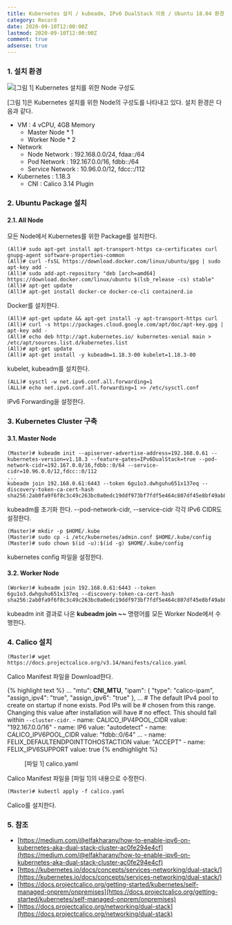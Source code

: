 ```yaml
---
title: Kubernetes 설치 / kubeadm, IPv6 DualStack 이용 / Ubuntu 18.04 환경
category: Record
date: 2020-09-10T12:00:00Z
lastmod: 2020-09-10T12:00:00Z
comment: true
adsense: true
---
```


### 1. 설치 환경

![[그림 1] Kubernetes 설치를 위한 Node 구성도]({{site.baseurl}}/images/record/Kubernetes_Install_kubeadm_IPv6_Ubuntu_18.04/Node_Setting.PNG)

[그림 1]은 Kubernetes 설치를 위한 Node의 구성도를 나타내고 있다. 설치 환경은 다음과 같다.

* VM : 4 vCPU, 4GB Memory
  * Master Node * 1
  * Worker Node * 2
* Network
  * Node Network : 192.168.0.0/24, fdaa::/64
  * Pod Network : 192.167.0.0/16, fdbb::/64
  * Service Network : 10.96.0.0/12, fdcc::/112
* Kubernetes : 1.18.3
  * CNI : Calico 3.14 Plugin

### 2. Ubuntu Package 설치

#### 2.1. All Node

모든 Node에서 Kubernetes를 위한 Package를 설치한다.

~~~console
(All)# sudo apt-get install apt-transport-https ca-certificates curl gnupg-agent software-properties-common
(All)# curl -fsSL https://download.docker.com/linux/ubuntu/gpg | sudo apt-key add -
(All)# sudo add-apt-repository "deb [arch=amd64] https://download.docker.com/linux/ubuntu $(lsb_release -cs) stable"
(All)# apt-get update
(All)# apt-get install docker-ce docker-ce-cli containerd.io
~~~

Docker를 설치한다.

~~~console
(All)# apt-get update && apt-get install -y apt-transport-https curl
(All)# curl -s https://packages.cloud.google.com/apt/doc/apt-key.gpg | apt-key add -
(All)# echo deb http://apt.kubernetes.io/ kubernetes-xenial main > /etc/apt/sources.list.d/kubernetes.list
(All)# apt-get update
(All)# apt-get install -y kubeadm=1.18.3-00 kubelet=1.18.3-00
~~~

kubelet, kubeadm를 설치한다.

~~~
(ALL)# sysctl -w net.ipv6.conf.all.forwarding=1
(ALL)# echo net.ipv6.conf.all.forwarding=1 >> /etc/sysctl.conf
~~~

IPv6 Forwarding을 설정한다.

### 3. Kubernetes Cluster 구축

#### 3.1. Master Node

~~~console
(Master)# kubeadm init --apiserver-advertise-address=192.168.0.61 --kubernetes-version=v1.18.3 --feature-gates=IPv6DualStack=true --pod-network-cidr=192.167.0.0/16,fdbb::0/64 --service-cidr=10.96.0.0/12,fdcc::0/112
...
kubeadm join 192.168.0.61:6443 --token 6gu1o3.dwhguhu651x137eq --discovery-token-ca-cert-hash sha256:2ab0fa9f6f8c3c49c263bc0a0edc19ddf973bf7fdf5e464c807df45e8bf49ab8
~~~

kubeadm를 초기화 한다. --pod-network-cidr, --service-cidr 각각 IPv6 CIDR도 설정한다.

~~~console
(Master)# mkdir -p $HOME/.kube 
(Master)# sudo cp -i /etc/kubernetes/admin.conf $HOME/.kube/config
(Master)# sudo chown $(id -u):$(id -g) $HOME/.kube/config
~~~

kubernetes config 파일을 설정한다.

#### 3.2. Worker Node

~~~console
(Worker)# kubeadm join 192.168.0.61:6443 --token 6gu1o3.dwhguhu651x137eq --discovery-token-ca-cert-hash sha256:2ab0fa9f6f8c3c49c263bc0a0edc19ddf973bf7fdf5e464c807df45e8bf49ab8
~~~

kubeadm init 결과로 나온 **kubeadm join ~~** 명령어를 모든 Worker Node에서 수행한다.

### 4. Calico 설치

~~~console
(Master)# wget https://docs.projectcalico.org/v3.14/manifests/calico.yaml
~~~

Calico Manifest 파일을 Download한다.

{% highlight text %}
...
          "mtu": __CNI_MTU__,
          "ipam": {
              "type": "calico-ipam",
              "assign_ipv4": "true",
              "assign_ipv6": "true"
          },
...
            # The default IPv4 pool to create on startup if none exists. Pod IPs will be
            # chosen from this range. Changing this value after installation will have
            # no effect. This should fall within `--cluster-cidr`.
            - name: CALICO_IPV4POOL_CIDR
              value: "192.167.0.0/16"
            - name: IP6
              value: "autodetect"
            - name: CALICO_IPV6POOL_CIDR
              value: "fdbb::0/64"
...
            - name: FELIX_DEFAULTENDPOINTTOHOSTACTION
              value: "ACCEPT"
            - name: FELIX_IPV6SUPPORT
              value: true
{% endhighlight %}
<figure>
<figcaption class="caption">[파일 1] calico.yaml</figcaption>
</figure>

Calico Manifest 파일을 [파일 1]의 내용으로 수정한다.

~~~console
(Master)# kubectl apply -f calico.yaml
~~~

Calico를 설치한다.

### 5. 참조

* [https://medium.com/@elfakharany/how-to-enable-ipv6-on-kubernetes-aka-dual-stack-cluster-ac0fe294e4cf](https://medium.com/@elfakharany/how-to-enable-ipv6-on-kubernetes-aka-dual-stack-cluster-ac0fe294e4cf)
* [https://kubernetes.io/docs/concepts/services-networking/dual-stack/](https://kubernetes.io/docs/concepts/services-networking/dual-stack/)
* [https://docs.projectcalico.org/getting-started/kubernetes/self-managed-onprem/onpremises](https://docs.projectcalico.org/getting-started/kubernetes/self-managed-onprem/onpremises)
* [https://docs.projectcalico.org/networking/dual-stack](https://docs.projectcalico.org/networking/dual-stack)